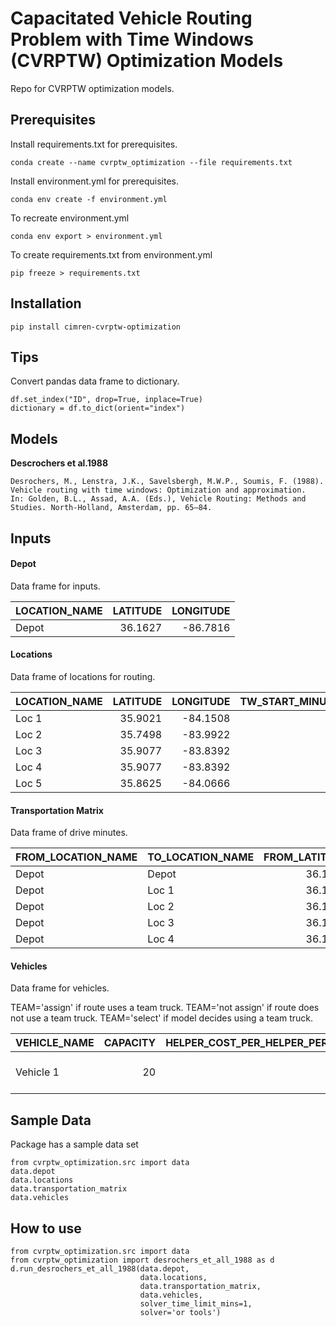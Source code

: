 Capacitated Vehicle Routing Problem with Time Windows (CVRPTW) Optimization Models
====================================================

Repo for CVRPTW optimization models.

Prerequisites
-------------

Install requirements.txt for prerequisites.

```
conda create --name cvrptw_optimization --file requirements.txt
```

Install environment.yml for prerequisites.

```
conda env create -f environment.yml
```

To recreate environment.yml

```
conda env export > environment.yml
```

To create requirements.txt from environment.yml

```
pip freeze > requirements.txt
```

Installation
------------

```
pip install cimren-cvrptw-optimization
```

Tips
------------
Convert pandas data frame to dictionary. 

```
df.set_index("ID", drop=True, inplace=True)
dictionary = df.to_dict(orient="index")
```

Models
------

**Descrochers et al.1988**

    Desrochers, M., Lenstra, J.K., Savelsbergh, M.W.P., Soumis, F. (1988).
    Vehicle routing with time windows: Optimization and approximation.
    In: Golden, B.L., Assad, A.A. (Eds.), Vehicle Routing: Methods and Studies. North-Holland, Amsterdam, pp. 65–84.

Inputs
------

#### Depot

Data frame for inputs.

| LOCATION_NAME   |   LATITUDE |   LONGITUDE |
|:----------------|-----------:|------------:|
| Depot           |    36.1627 |    -86.7816 |

#### Locations

Data frame of locations for routing.

| LOCATION_NAME   |   LATITUDE |   LONGITUDE |   TW_START_MINUTES |   TW_END_MINUTES |   STOP_TIME_WH_HELPER |   STOP_TIME_W_HELPER |   DEMAND |
|:----------------|-----------:|------------:|-------------------:|-----------------:|----------------------:|---------------------:|---------:|
| Loc 1           |    35.9021 |    -84.1508 |                960 |             1950 |                    27 |                   21 |        1 |
| Loc 2           |    35.7498 |    -83.9922 |                960 |             1950 |                    27 |                   21 |        1 |
| Loc 3           |    35.9077 |    -83.8392 |                960 |             1950 |                    27 |                   21 |        1 |
| Loc 4           |    35.9077 |    -83.8392 |                960 |             1950 |                    27 |                   21 |        1 |
| Loc 5           |    35.8625 |    -84.0666 |                960 |             1950 |                    27 |                   21 |        1 |

#### Transportation Matrix

Data frame of drive minutes.

| FROM_LOCATION_NAME   | TO_LOCATION_NAME   |   FROM_LATITUDE |   FROM_LONGITUDE |   TO_LATITUDE |   TO_LONGITUDE |   DRIVE_MINUTES |
|:---------------------|:-------------------|----------------:|-----------------:|--------------:|---------------:|----------------:|
| Depot                | Depot              |         36.1627 |         -86.7816 |       36.1627 |       -86.7816 |            0    |
| Depot                | Loc 1              |         36.1627 |         -86.7816 |       35.9021 |       -84.1508 |          163.85 |
| Depot                | Loc 2              |         36.1627 |         -86.7816 |       35.7498 |       -83.9922 |          206.06 |
| Depot                | Loc 3              |         36.1627 |         -86.7816 |       35.9077 |       -83.8392 |          210.03 |
| Depot                | Loc 4              |         36.1627 |         -86.7816 |       35.9077 |       -83.8392 |          210.03 |

#### Vehicles

Data frame for vehicles.

TEAM='assign' if route uses a team truck.
TEAM='not assign' if route does not use a team truck.
TEAM='select' if model decides using a team truck.

| VEHICLE_NAME   |   CAPACITY |   HELPER_COST_PER_HELPER_PER_ROUTE |   MAXIMUM_SOLO_TRAVEL_HOURS |   MAXIMUM_TEAM_TRAVEL_HOURS | TEAM   |   TEAM_COST_PER_TEAM_PER_ROUTE |   TRANS_COST_PER_MINUTE | TYPE            |
|:---------------|-----------:|-----------------------------------:|----------------------------:|----------------------------:|:-------|-------------------------------:|------------------------:|:----------------|
| Vehicle 1      |         20 |                               1200 |                          12 |                          20 | assign   |                           2000 |                       5 | 48 FOOTER TRUCK |

Sample Data
----
Package has a sample data set

```
from cvrptw_optimization.src import data
data.depot
data.locations
data.transportation_matrix
data.vehicles
```

How to use
----------

```
from cvrptw_optimization.src import data
from cvrptw_optimization import desrochers_et_all_1988 as d
d.run_desrochers_et_all_1988(data.depot,
                             data.locations,
                             data.transportation_matrix,
                             data.vehicles,
                             solver_time_limit_mins=1,
                             solver='or tools')
```
